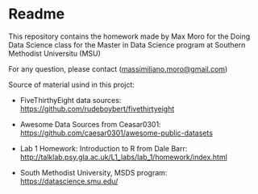 Readme
======

This repository contains the homework made by Max Moro for the Doing Data Science class for the Master in Data Science program at Southern Methodist Universitu (MSU)

For any question, please contact (<massimiliano.moro@gmail.com>)

Source of material usind in this projct:

-   FiveThirthyEight data sources: <https://github.com/rudeboybert/fivethirtyeight>

-   Awesome Data Sources from Ceasar0301: <https://github.com/caesar0301/awesome-public-datasets>

-   Lab 1 Homework: Introduction to R from Dale Barr: <http://talklab.psy.gla.ac.uk/L1_labs/lab_1/homework/index.html>

-   South Methodist University, MSDS program: <https://datascience.smu.edu/>
